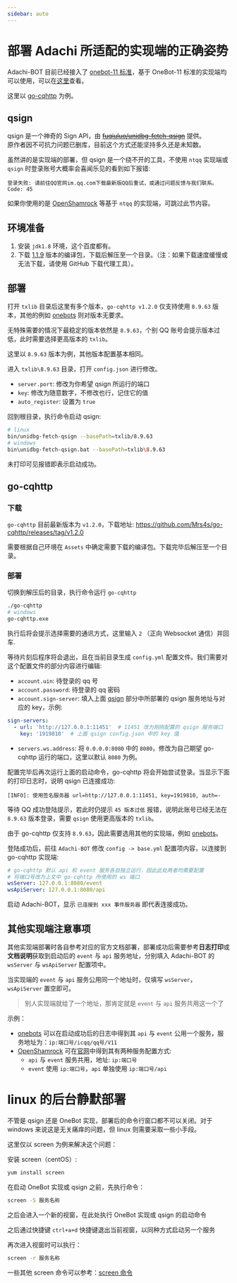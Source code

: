```yaml
---
sidebar: auto
---
```


# 部署 Adachi 所适配的实现端的正确姿势

Adachi-BOT 目前已经接入了 [onebot-11 标准](https://github.com/botuniverse/onebot-11)，基于 OneBot-11 标准的实现端均可以使用，可以在[这里](https://onebot.dev/ecosystem.html#onebot-%E5%AE%9E%E7%8E%B0-1)查看。

这里以 [go-cqhttp](https://docs.go-cqhttp.org/) 为例。

## qsign

qsign 是一个神奇的 Sign API，由 ~~[fuqiuluo/unidbg-fetch-qsign](https://github.com/fuqiuluo/unidbg-fetch-qsign)~~ 提供。  
原作者因不可抗力问题已删库，目前这个方式还能坚持多久还是未知数。

虽然讲的是实现端的部署，但 qsign 是一个绕不开的工具，不使用 `ntqq` 实现端或 `qsign` 时登录账号大概率会喜闻乐见的看到如下报错:

```text
登录失败: 请前往QQ官网im.qq.com下载最新版QQ后重试，或通过问题反馈与我们联系。 Code: 45
```

如果你使用的是 [OpenShamrock](https://github.com/whitechi73/OpenShamrock) 等基于 `ntqq` 的实现端，可跳过此节内容。

## 环境准备

1. 安装 `jdk1.8` 环境，这个百度都有。
2. 下载 [1.1.9](https://github.com/adachi-team/docs/releases/latest/download/1.1.9.zip) 版本的编译包，下载后解压至一个目录。（注：如果下载速度缓慢或无法下载，请使用 GitHub 下载代理工具）。

## 部署

打开 `txlib` 目录后这里有多个版本，`go-cqhttp v1.2.0` 仅支持使用 `8.9.63` 版本，其他的例如 [onebots](https://github.com/lc-cn/onebots) 则对版本无要求。

无特殊需要的情况下最稳定的版本依然是 `8.9.63`，个别 QQ 账号会提示版本过低，此时需要选择更高版本的 `txlib`。

这里以 `8.9.63` 版本为例，其他版本配置基本相同。

进入 `txlib\8.9.63` 目录，打开 `config.json` 进行修改。

- `server.port`: 修改为你希望 qsign 所运行的端口
- `key`: 修改为随意数字，不修改也行，记住它的值
- `auto_register`: 设置为 `true`

回到根目录，执行命令启动 qsign:

```bash
# linux
bin/unidbg-fetch-qsign --basePath=txlib/8.9.63
# windows
bin\unidbg-fetch-qsign.bat --basePath=txlib\8.9.63
```

未打印可见报错即表示启动成功。

## go-cqhttp

### 下载

`go-cqhttp` 目前最新版本为 `v1.2.0`，下载地址: https://github.com/Mrs4s/go-cqhttp/releases/tag/v1.2.0

需要根据自己环境在 `Assets` 中确定需要下载的编译包。下载完毕后解压至一个目录。

### 部署

切换到解压后的目录，执行命令运行 `go-cqhttp`

```bash
./go-cqhttp
# windows
go-cqhttp.exe
```

执行后将会提示选择需要的通讯方式，这里输入 `2` （正向 Websocket 通信）并回车.

等待片刻后程序将会退出，且在当前目录生成 `config.yml` 配置文件。我们需要对这个配置文件的部分内容进行编辑:

- `account.uin`: 待登录的 qq 号
- `account.password`: 待登录的 qq 密码
- `account.sign-server`: 填入上面 [qsign](#qsign) 部分中所部署的 qsign 服务地址与对应的 key，示例:
```yaml
sign-servers:
  - url: 'http://127.0.0.1:11451'  # 11451 改为刚刚配置的 qsign 服务端口
    key: '1919810'  # 上面 qsign config.json 中的 key 值
```
- `servers.ws.address`: 将 `0.0.0.0:8080` 中的 `8080`，修改为自己期望 go-cqhttp 运行的端口，这里以默认 `8080` 为例。

配置完毕后再次运行上面的启动命令，go-cqhttp 将会开始尝试登录。当显示下面的打印日志时，说明 qsign 已连接成功:

```text
[INFO]: 使用签名服务器 url=http://127.0.0.1:11451, key=1919810, auth=-
```

等待 QQ 成功登陆提示，若此时仍提示 `45 版本过低` 报错，说明此账号已经无法在 `8.9.63` 版本登录，需要 `qsign` 使用更高版本的 `txlib`。

由于 go-cqhttp 仅支持 `8.9.63`，因此需要选用其他的实现端，例如 [onebots](https://github.com/lc-cn/onebots)。

登陆成功后，前往 `Adachi-BOT` 修改 `config -> base.yml` 配置项内容，以连接到 go-cqhttp 实现端:

```yaml
# go-cqhttp 默认 api 和 event 服务各自独立运行，因此此处两者均需要配置
# 将端口号改为上文中 go-cqhttp 所使用的 ws 端口
wsServer: 127.0.0.1:8080/event
wsApiServer: 127.0.0.1:8080/api
```

启动 Adachi-BOT，显示 `已连接到 xxx 事件服务器` 即代表连接成功。

## 其他实现端注意事项

其他实现端部署时各自参考对应的官方文档部署，部署成功后需要参考**日志打印**或**文档说明**获取到启动后的 `event` 与 `api` 服务地址，分别填入 Adachi-BOT 的 `wsServer` 与 `wsApiServer` 配置项中。

当实现端的 `event` 与 `api` 服务公用同一个地址时，仅填写 `wsServer`，`wsApiServer` 置空即可。

> 别人实现端就给了一个地址，那肯定就是 `event` 与 `api` 服务共用这一个了

示例：

- [onebots](https://github.com/lc-cn/onebots) 可以在启动成功后的日志中得到其 `api` 与 `event` 公用一个服务，服务地址为：`ip:端口号/icqq/qq号/V11`
- [OpenShamrock](https://github.com/whitechi73/OpenShamrock) 可在[官网](https://whitechi73.github.io/OpenShamrock/api/request-response.html#websocket-%E8%AF%B7%E6%B1%82)中得到其有两种服务配置方式:
  - `api` 与 `event` 服务共用，地址: `ip:端口号`
  - `event` 使用 `ip:端口号`，`api` 单独使用 `ip:端口号/api`

# linux 的后台静默部署

不管是 qsign 还是 OneBot 实现，部署后的命令行窗口都不可以关闭。对于 windows 来说这是无关痛痒的问题，但 linux 则需要采取一些小手段。

这里仅以 screen 为例来解决这个问题：

安装 screen（centOS）:

```bash
yum install screen
```

在启动 OneBot 实现或 qsign 之前，先执行命令：

```bash
screen -S 服务名称
```

之后会进入一个新的视窗，在此处执行 OneBot 实现或 qsign 的启动命令

之后通过快捷键 `ctrl+a+d` 快捷键退出当前视窗，以同种方式启动另一个服务

再次进入视窗时可以执行：

```bash
screen -r 服务名称
```

一些其他 screen 命令可以参考：[screen 命令](https://www.runoob.com/linux/linux-comm-screen.html)
